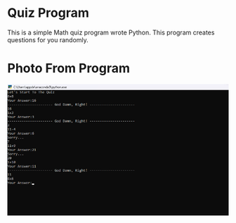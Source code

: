 # Quiz Program
This is a simple Math quiz program wrote Python. This program creates questions for you randomly.
# Photo From Program
<p>
  <img src="Screenshots/Screenshot 2022-11-10 214638.png" width="1000" title="">
</p>
